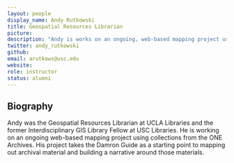 ```yaml
---
layout: people
display_name: Andy Rutkowski
title: Geospatial Resources Librarian
picture:
description: "Andy is works on an ongoing, web-based mapping project using collections from the ONE Archives. His project takes the Damron Guide as a starting point to mapping out archival material and building a narrative around them."
twitter: andy_rutkowski
github:
email: arutkows@usc.edu
website:
role: instructor
status: alumni
---
```

## Biography

Andy was the Geospatial Resources Librarian at UCLA Libraries and the former Interdisciplinary GIS Library Fellow at USC Libraries. He is working on an ongoing web-based mapping project using collections from the ONE Archives. His project takes the Damron Guide as a starting point to mapping out archival material and building a narrative around those materials.
